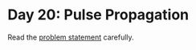# Day 20: Pulse Propagation

Read the [problem statement](https://adventofcode.com/2023/day/20) carefully.
